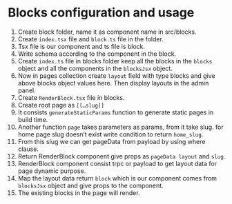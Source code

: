 # Blocks configuration and usage

1. Create block folder, name it as component name in src/blocks.
2. Create `index.tsx` file and `block.ts` file in the folder.
3. Tsx file is our component and ts file is block.
4. Write schema according to the component in the block.
5. Create `index.ts` file in blocks folder keep all the blocks in the `blocks`
   object and all the components in the `blocksJsx` object.
6. Now in pages collection create `layout` field with type blocks and give above
   blocks object values here. Then display layouts in the admin panel.
7. Create `RenderBlock.tsx` file in blocks.
8. Create root page as `[[…slug]]`
9. It consists `generateStaticParams` function to generate static pages in build
   time.
10. Another function `page` takes parameters as params, from it take slug. for
    home page slug doesn’t exist write condition to return `home_slug`.
11. From this slug we can get pageData from payload by using where clause.
12. Return RenderBlock component give props as `pageData layout` and `slug`.
13. RenderBlock component consist trpc or payload to get layout data for page
    dynamic purpose.
14. Map the layout data return `block` which is our component comes from
    `blocksJsx` object and give props to the component.
15. The existing blocks in the page will render.
